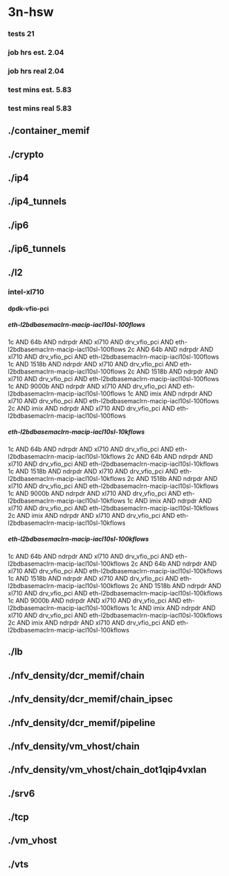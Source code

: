 # 3n-hsw
### tests 21
### job hrs est. 2.04
### job hrs real 2.04
### test mins est. 5.83
### test mins real 5.83
## ./container_memif
## ./crypto
## ./ip4
## ./ip4_tunnels
## ./ip6
## ./ip6_tunnels
## ./l2
### intel-xl710
#### dpdk-vfio-pci
##### eth-l2bdbasemaclrn-macip-iacl10sl-100flows
1c AND 64b AND ndrpdr AND xl710 AND drv_vfio_pci AND eth-l2bdbasemaclrn-macip-iacl10sl-100flows
2c AND 64b AND ndrpdr AND xl710 AND drv_vfio_pci AND eth-l2bdbasemaclrn-macip-iacl10sl-100flows
1c AND 1518b AND ndrpdr AND xl710 AND drv_vfio_pci AND eth-l2bdbasemaclrn-macip-iacl10sl-100flows
2c AND 1518b AND ndrpdr AND xl710 AND drv_vfio_pci AND eth-l2bdbasemaclrn-macip-iacl10sl-100flows
1c AND 9000b AND ndrpdr AND xl710 AND drv_vfio_pci AND eth-l2bdbasemaclrn-macip-iacl10sl-100flows
1c AND imix AND ndrpdr AND xl710 AND drv_vfio_pci AND eth-l2bdbasemaclrn-macip-iacl10sl-100flows
2c AND imix AND ndrpdr AND xl710 AND drv_vfio_pci AND eth-l2bdbasemaclrn-macip-iacl10sl-100flows
##### eth-l2bdbasemaclrn-macip-iacl10sl-10kflows
1c AND 64b AND ndrpdr AND xl710 AND drv_vfio_pci AND eth-l2bdbasemaclrn-macip-iacl10sl-10kflows
2c AND 64b AND ndrpdr AND xl710 AND drv_vfio_pci AND eth-l2bdbasemaclrn-macip-iacl10sl-10kflows
1c AND 1518b AND ndrpdr AND xl710 AND drv_vfio_pci AND eth-l2bdbasemaclrn-macip-iacl10sl-10kflows
2c AND 1518b AND ndrpdr AND xl710 AND drv_vfio_pci AND eth-l2bdbasemaclrn-macip-iacl10sl-10kflows
1c AND 9000b AND ndrpdr AND xl710 AND drv_vfio_pci AND eth-l2bdbasemaclrn-macip-iacl10sl-10kflows
1c AND imix AND ndrpdr AND xl710 AND drv_vfio_pci AND eth-l2bdbasemaclrn-macip-iacl10sl-10kflows
2c AND imix AND ndrpdr AND xl710 AND drv_vfio_pci AND eth-l2bdbasemaclrn-macip-iacl10sl-10kflows
##### eth-l2bdbasemaclrn-macip-iacl10sl-100kflows
1c AND 64b AND ndrpdr AND xl710 AND drv_vfio_pci AND eth-l2bdbasemaclrn-macip-iacl10sl-100kflows
2c AND 64b AND ndrpdr AND xl710 AND drv_vfio_pci AND eth-l2bdbasemaclrn-macip-iacl10sl-100kflows
1c AND 1518b AND ndrpdr AND xl710 AND drv_vfio_pci AND eth-l2bdbasemaclrn-macip-iacl10sl-100kflows
2c AND 1518b AND ndrpdr AND xl710 AND drv_vfio_pci AND eth-l2bdbasemaclrn-macip-iacl10sl-100kflows
1c AND 9000b AND ndrpdr AND xl710 AND drv_vfio_pci AND eth-l2bdbasemaclrn-macip-iacl10sl-100kflows
1c AND imix AND ndrpdr AND xl710 AND drv_vfio_pci AND eth-l2bdbasemaclrn-macip-iacl10sl-100kflows
2c AND imix AND ndrpdr AND xl710 AND drv_vfio_pci AND eth-l2bdbasemaclrn-macip-iacl10sl-100kflows
## ./lb
## ./nfv_density/dcr_memif/chain
## ./nfv_density/dcr_memif/chain_ipsec
## ./nfv_density/dcr_memif/pipeline
## ./nfv_density/vm_vhost/chain
## ./nfv_density/vm_vhost/chain_dot1qip4vxlan
## ./srv6
## ./tcp
## ./vm_vhost
## ./vts
